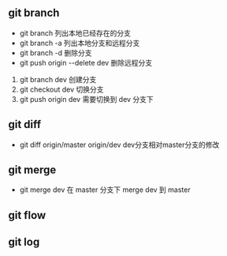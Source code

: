 

##  git branch

- git branch 列出本地已经存在的分支
- git branch -a 列出本地分支和远程分支
- git branch -d <branch> 删除分支
- git push origin --delete dev 删除远程分支
1. git branch dev 创建分支
2. git checkout dev  切换分支
3. git push origin dev   需要切换到  dev 分支下 

## git diff

- git diff origin/master origin/dev    dev分支相对master分支的修改

## git merge

- git merge dev  在 master 分支下 merge dev 到 master

## git flow

## git log